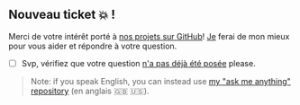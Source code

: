 ## Nouveau ticket :boom: !

Merci de votre intérêt porté à [nos projets sur GitHub](https://github.com/Rennes-en-Resilience/)! [Je](https://github.com/Rennes-en-Resilience/) ferai de mon mieux pour vous aider et répondre à votre question.

- [ ] Svp, vérifiez que votre question [n'a pas déjà été posée](https://github.com/Rennes-en-Resilience/Contactez-nous/issues?q=is%3Aissue+is%3Aclosed) please.

> Note: if you speak English, you can instead use [my "ask me anything" repository](https://github.com/Rennes-en-Resilience/Contact-us/issues/new) (en anglais :gb: :us:).
